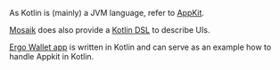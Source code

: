 As Kotlin is (mainly) a JVM language, refer to [AppKit](/dev/stack/appkit/appkit.md).

[Mosaik](/dev/stack/mosaik/intro.md) does also provide a [Kotlin DSL](/dev/stack/mosaik/tutorial2.md) to describe UIs.

[Ergo Wallet app](https://github.com/ergoplatform/ergo-wallet-app) is written in Kotlin and can serve as an example how to handle Appkit in Kotlin.